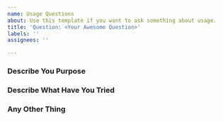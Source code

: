 ```yaml
---
name: Usage Questions
about: Use this template if you want to ask something about usage.
title: 'Question: <Your Awesome Question>'
labels: ''
assignees: ''

---
```


<!-- Our Telegram Group: https://t.me/qv2ray -->
<!--
Things to notice:

1. Make sure that you've checked out our documentation and past issues before asking. 
2. There's no guarantee that GitHub Issues would be responded immediately. 
   Join our Telegram Group to communicate instantly.
3. Problems caused by adopting unofficial distributions, tutorials and documentation may not be followed.
4. Qv2ray expects its users to have the basic skills to investigate and solve problem.
   If you find it rather tough to use, it's not a bad idea to give up. 
-->

### Describe You Purpose

### Describe What Have You Tried

### Any Other Thing
